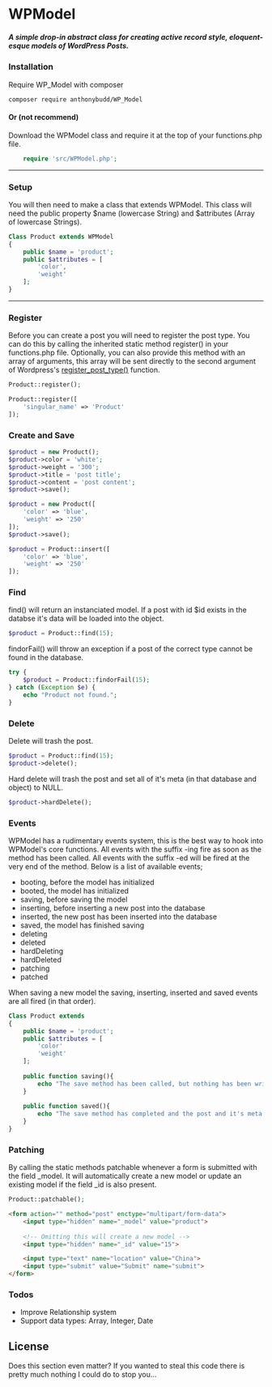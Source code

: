 # WPModel

##### A simple drop-in abstract class for creating active record style, eloquent-esque models of WordPress Posts.

### Installation

Require WP_Model with composer

```
composer require anthonybudd/WP_Model
```

#### Or (not recommend)

Download the WPModel class and require it at the top of your functions.php file.

```php
    require 'src/WPModel.php';
```

***

### Setup
You will then need to make a class that extends WPModel. This class will need the public property $name (lowercase String) and $attributes (Array of lowercase Strings).
```php
Class Product extends WPModel
{
    public $name = 'product';
    public $attributes = [
        'color',
        'weight'
    ];
}
```

***

### Register
Before you can create a post you will need to register the post type. You can do this by calling the inherited static method register() in your functions.php file.
Optionally, you can also provide this method with an array of arguments, this array will be sent directly to the second argument of Wordpress's [register_post_type()](https://codex.wordpress.org/Function_Reference/register_post_type) function.
```php
Product::register();

Product::register([
    'singular_name' => 'Product'
]);
```

### Create and Save
```php
$product = new Product();
$product->color = 'white';
$product->weight = '300';
$product->title = 'post title';
$product->content = 'post content';
$product->save();

$product = new Product([
    'color' => 'blue',
    'weight' => '250'
]);
$product->save();

$product = Product::insert([
    'color' => 'blue',
    'weight' => '250'
]);
```

### Find
find() will return an instanciated model. If a post with id $id exists in the databse it's data will be loaded into the object.
```php
$product = Product::find(15);
```
findorFail() will throw an exception if a post of the correct type cannot be found in the database.
```php
try {
    $product = Product::findorFail(15);
} catch (Exception $e) {
    echo "Product not found.";
}
```

### Delete
Delete will trash the post.
```php
$product = Product::find(15);
$product->delete();
```
Hard delete will trash the post and set all of it's meta (in that database and object) to NULL.
```php
$product->hardDelete();
```

### Events
WPModel has a rudimentary events system, this is the best way to hook into WPModel's core functions. All events with the suffix -ing fire as soon as the method has been called. All events with the suffix -ed will be fired at the very end of the method. Below is a list of available events;

- booting, before the model has initialized
- booted, the model has initialized
- saving, before saving the model
- inserting, before inserting a new post into the database
- inserted, the new post has been inserted into the database
- saved, the model has finished saving
- deleting
- deleted
- hardDeleting
- hardDeleted
- patching
- patched

When saving a new model the saving, inserting, inserted and saved events are all fired (in that order).
```php
Class Product extends
{
    public $name = 'product';
    public $attributes = [
        'color'
        'weight'
    ];
    
    public function saving(){
        echo "The save method has been called, but nothing has been written to the database yet."
    }
    
    public function saved(){
        echo "The save method has completed and the post and it's meta data have been updated in the database."
    }
}
```

### Patching
By calling the static methods patchable whenever a form is submitted with the field _model. It will automatically create a new model or update an existing model if the field _id is also present.

```php
Product::patchable();
```

```html
<form action="" method="post" enctype="multipart/form-data">
    <input type="hidden" name="_model" value="product">
    
    <!-- Omitting this will create a new model --> 
    <input type="hidden" name="_id" value="15">

    <input type="text" name="location" value="China">
    <input type="submit" value="Submit" name="submit">
</form>
```
### Todos

 - Improve Relationship system
 - Support data types: Array, Integer, Date

License
----

Does this section even matter? If you wanted to steal this code there is pretty much nothing I could do to stop you...

